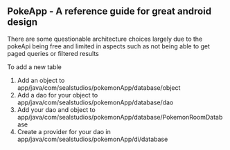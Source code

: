 <h2>PokeApp - A reference guide for great android design</h2>
<p>There are some questionable architecture choices largely due to the pokeApi being free
and limited in aspects such as not being able to get paged queries or filtered results</p>

To add a new table
1. Add an object to app/java/com/sealstudios/pokemonApp/database/object
2. Add a dao for your object to app/java/com/sealstudios/pokemonApp/database/dao
3. Add your dao and object to  app/java/com/sealstudios/pokemonApp/database/PokemonRoomDatabase
5. Create a provider for your dao in  app/java/com/sealstudios/pokemonApp/di/database


